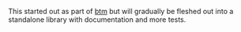 This started out as part of [btm](https://github.com/jdanford/btm) but will gradually be fleshed out into a standalone library with documentation and more tests.
